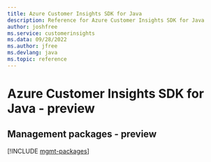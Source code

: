 ```yaml
---
title: Azure Customer Insights SDK for Java
description: Reference for Azure Customer Insights SDK for Java
author: joshfree
ms.service: customerinsights
ms.data: 09/28/2022
ms.author: jfree
ms.devlang: java
ms.topic: reference
---
```

# Azure Customer Insights SDK for Java - preview

## Management packages - preview
[!INCLUDE [mgmt-packages](customer-insights-mgmt-index.md)]